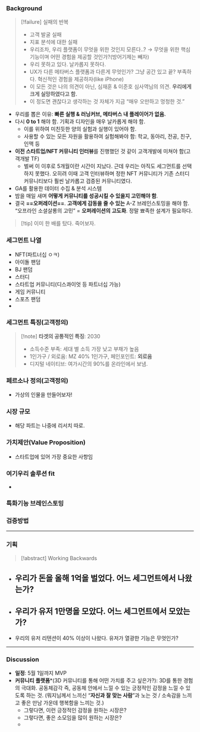 ### Background
> [!failure] 실패의 반복
> - 고객 발굴 실패
> - 지표 분석에 대한 실패
> - 우리조차, 우리 플랫폼이 무엇을 위한 것인지 모른다..? → 무엇을 위한 핵심기능이며 어떤 경험을 제공할 것인가?(방어기제는 빼자)
> - 우리 못하고 있다. 날카롭지 못하다.
> - UX가 다른 메타버스 플랫폼과 다른게 무엇인가? 그냥 공간 있고 끝? 부족하다. 혁신적인 경험을 제공하자(like iPhone)
> - 이 모든 것은 나의 의견이 아닌, 심재훈 & 이준호 심사역님의 의견. **우리에게 크게 실망하였다고 함.**
> - 이 정도면 괜찮다고 생각하는 것 자체가 지금 “매우 오만하고 멍청한 것.”
- 우리를 뽑은 이유: **빠른 실행 & 러닝커브, 메타버스 내 플레이어가 없음.**
- 다시 **0 to 1** 해야 함. 기획과 디자인을 매우 날카롭게 해야 함.
	- 이를 위하여 미친듯한 양의 실험과 실행이 있어야 함.
	- 사용할 수 있는 모든 자원을 활용하여 실험해봐야 함: 학교, 동아리, 전공, 친구, 인맥 등
- **이전 스타트업/NFT 커뮤니티 인터뷰**를 진행했던 것 같이 고객개발에 미쳐야 함(고객개발 TF)
	- 벌써 이 이후로 5개월이란 시간이 지났다. 근데 우리는 아직도 세그먼트를 선택하지 못했다. 오히려 이때 고객 인터뷰하며 정한 NFT 커뮤니티가 기존 스터디 커뮤니티보다 훨씬 날카롭고 검증된 커뮤니티였다. 
- GA를 활용한 데이터 수집 & 분석 시스템
- 밤을 매일 새며 **어떻게 커뮤니티를 성공시킬 수 있을지 고민해야 함**.
- 결국 **==오퍼레이션==**. **고객에게 감동을 줄 수 있는** A-Z 브레인스토밍을 해야 함. “오프라인 소셜살롱의 고민” = **오퍼레이션의 고도화**. 정말 뾰족한 설계가 필요하다.
> [!tip] 이미 한 배를 탔다. 죽어보자.

### 세그먼트 나열
- NFT(파트너십 ㅇㅋ)
- 아이돌 팬덤
- BJ 팬덤
- 스터디
- 스타트업 커뮤니티(디스콰이엇 등 파트너십 가능)
- 게임 커뮤니티 
- 스포츠 팬덤
- 

### 세그먼트 특징(고객정의)
> [!note] **타겟의 공통적인 특징**: 2030 
> - 소득수준 부족: 세대 별 소득 가장 낮고 부채가 높음
> - 1인가구 / 외로움: MZ 40% 1인가구, 페인포인트: **외로움**
> - 디지털 네이티브: 여가시간의 90%를 온라인에서 보냄.

### 페르소나 정의(고객정의)
- 가상의 인물을 만들어보자!

### 시장 규모
- 해당 파트는 나중에 리서치 따로.

### 가치제안(Value Proposition)
- 스타트업에 있어 가장 중요한 사항임

### 여기우리 솔루션 fit
- 

### 특화기능 브레인스토밍

### 검증방법

***
### 기획
> [!abstract] Working Backwards
- 우리가 돈을 올해 1억을 벌었다. 어느 세그먼트에서 나왔는가?
	- 
- 우리가 유저 1만명을 모았다. 어느 세그먼트에서 모았는가?
	- 
- 우리의 유저 리텐션이 40% 이상이 나왔다. 유저가 열광한 기능은 무엇인가?
***
### Discussion
- **일정**: 5월 1일까지 MVP 
- **커뮤니티 플랫폼***(3D 커뮤니티를 통해 어떤 가치를 주고 싶은가?): 3D를 통한 경험의 극대화. 공동체감각 즉, 공동체 안에서 느낄 수 있는 긍정적인 감정을 느낄 수 있도록 하는 것. (뭐지님께서 느끼신 “**자신과 잘 맞는 사람**”과 노는 것 / 소속감을 느끼고 좋은 만남 가운데 행복함을 느끼는 것.)
	- 그렇다면, 이런 긍정적인 감정을 원하는 시장은?
	- 그렇다면, 좋은 소모임을 많이 원하는 시장은?
	- 
